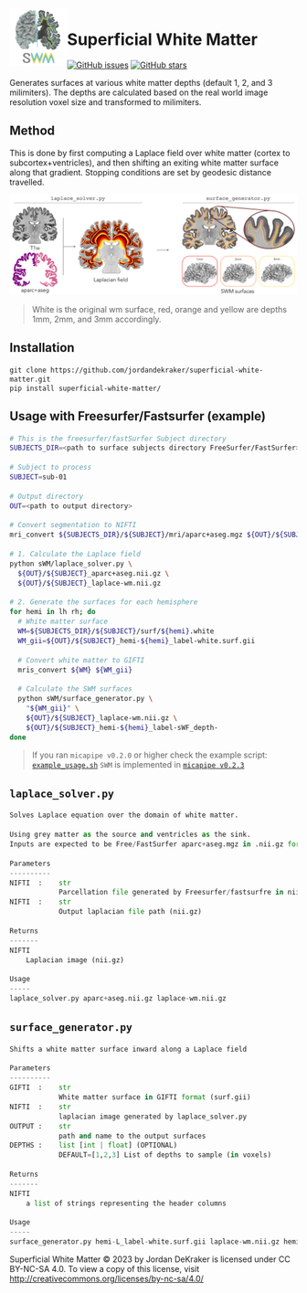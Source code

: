 
<img src="figures/swm_logo.png" width=20% height=20% align=left>

    
# Superficial White Matter
[![GitHub issues](https://img.shields.io/github/issues/jordandekraker/superficial-white-matter)](https://github.com/jordandekraker/superficial-white-matter/issues)
[![GitHub stars](https://img.shields.io/github/stars/jordandekraker/superficial-white-matter.svg?style=flat&label=⭐%EF%B8%8F%20stars&color=brightgreen)](https://github.com/jordandekraker/superficial-white-matter/stargazers)

Generates surfaces at various white matter depths (default 1, 2, and 3 milimiters).
The depths are calculated based on the real world image resolution voxel size and transformed to milimiters.

## Method
This is done by first computing a Laplace field over white matter (cortex to subcortex+ventricles), and then shifting an exiting white matter surface along that gradient.
Stopping conditions are set by geodesic distance travelled.

![swm method](figures/swm_methods.png)

> White is the original wm surface, red, orange and yellow are depths 1mm, 2mm, and 3mm accordingly.

## Installation
```
git clone https://github.com/jordandekraker/superficial-white-matter.git
pip install superficial-white-matter/
```

## Usage with Freesurfer/Fastsurfer (example)
```bash
# This is the freesurfer/fastSurfer Subject directory
SUBJECTS_DIR=<path to surface subjects directory FreeSurfer/FastSurfer>

# Subject to process
SUBJECT=sub-01

# Output directory
OUT=<path to output directory>

# Convert segmentation to NIFTI
mri_convert ${SUBJECTS_DIR}/${SUBJECT}/mri/aparc+aseg.mgz ${OUT}/${SUBJECT}_aparc+aseg.nii.gz

# 1. Calculate the Laplace field
python sWM/laplace_solver.py \
  ${OUT}/${SUBJECT}_aparc+aseg.nii.gz \
  ${OUT}/${SUBJECT}_laplace-wm.nii.gz

# 2. Generate the surfaces for each hemisphere
for hemi in lh rh; do
  # White matter surface
  WM=${SUBJECTS_DIR}/${SUBJECT}/surf/${hemi}.white
  WM_gii=${OUT}/${SUBJECT}_hemi-${hemi}_label-white.surf.gii

  # Convert white matter to GIFTI
  mris_convert ${WM} ${WM_gii}

  # Calculate the SWM surfaces
  python sWM/surface_generator.py \
    "${WM_gii}" \
    ${OUT}/${SUBJECT}_laplace-wm.nii.gz \
    ${OUT}/${SUBJECT}_hemi-${hemi}_label-sWF_depth-
done

```

> If you ran `micapipe v0.2.0` or higher check the example script:  [`example_usage.sh`](./example_usage.sh)
> `SWM` is implemented in [`micapipe v0.2.3`](https://github.com/MICA-MNI/micapipe/releases/tag/v0.2.3)

## `laplace_solver.py`
```python
Solves Laplace equation over the domain of white matter.

Using grey matter as the source and ventricles as the sink.
Inputs are expected to be Free/FastSurfer aparc+aseg.mgz in .nii.gz format

Parameters
----------
NIFTI  :    str
            Parcellation file generated by Freesurfer/fastsurfre in nii.gz format (from mri/aparc+aseg.mgz).
NIFTI  :    str
            Output laplacian file path (nii.gz)

Returns
-------
NIFTI
    Laplacian image (nii.gz)

Usage
-----
laplace_solver.py aparc+aseg.nii.gz laplace-wm.nii.gz
```

## `surface_generator.py`
```python
Shifts a white matter surface inward along a Laplace field

Parameters
----------
GIFTI  :    str
            White matter surface in GIFTI format (surf.gii)
NIFTI  :    str
            laplacian image generated by laplace_solver.py
OUTPUT :    str
            path and name to the output surfaces
DEPTHS :    list [int | float] (OPTIONAL)
            DEFAULT=[1,2,3] List of depths to sample (in voxels)

Returns
-------
NIFTI
    a list of strings representing the header columns

Usage
-----
surface_generator.py hemi-L_label-white.surf.gii laplace-wm.nii.gz hemi-L_label-sWF_depth- 1,2,3
```

Superficial White Matter © 2023 by Jordan DeKraker is licensed under CC BY-NC-SA 4.0. To view a copy of this license, visit http://creativecommons.org/licenses/by-nc-sa/4.0/
